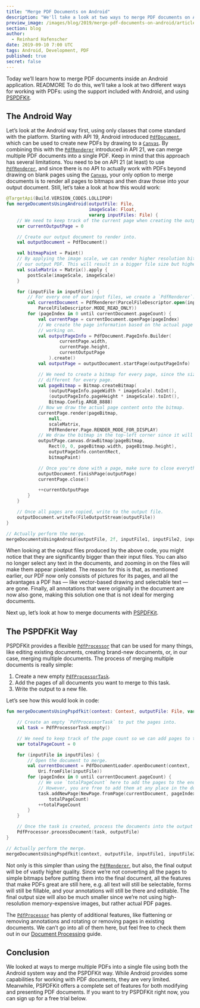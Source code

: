 ```yaml
---
title: "Merge PDF Documents on Android"
description: "We'll take a look at two ways to merge PDF documents on Android."
preview_image: /images/blog/2019/merge-pdf-documents-on-android/article-header.png
section: blog
author:
  - Reinhard Hafenscher
date: 2019-09-10 7:00 UTC
tags: Android, Development, PDF
published: true
secret: false
---
```


Today we’ll learn how to merge PDF documents inside an Android application. READMORE To do this, we’ll take a look at two different ways for working with PDFs: using the support included with Android, and using [PSPDFKit][].

## The Android Way

Let’s look at the Android way first, using only classes that come standard with the platform. Starting with API 19, Android introduced [`PdfDocument`][apdfdocument], which can be used to create new PDFs by drawing to a [`Canvas`][]. By combining this with the [`PdfRenderer`][] introduced in API 21, we can merge multiple PDF documents into a single PDF. Keep in mind that this approach has several limitations. You need to be on API 21 (at least) to use [`PdfRenderer`][], and since there is no API to actually work with PDFs beyond drawing on blank pages using the [`Canvas`][], your only option to merge documents is to render all pages to bitmaps and then draw those into your output document. Still, let’s take a look at how this would work:

```kotlin
@TargetApi(Build.VERSION_CODES.LOLLIPOP)
fun mergeDocumentsUsingAndroid(outputFile: File,
                               imageScale: Float,
                               vararg inputFiles: File) {
    // We need to keep track of the current page when creating the output PDF.
    var currentOutputPage = 0

    // Create our output document to render into.
    val outputDocument = PdfDocument()

    val bitmapPaint = Paint()
    // By applying the image scale, we can render higher resolution bitmaps into
    // our output PDF. This will result in a bigger file size but higher quality.
    val scaleMatrix = Matrix().apply {
        postScale(imageScale, imageScale)
    }

    for (inputFile in inputFiles) {
        // For every one of our input files, we create a `PdfRenderer`.
        val currentDocument = PdfRenderer(ParcelFileDescriptor.open(inputFile,
            ParcelFileDescriptor.MODE_READ_ONLY))
        for (pageIndex in 0 until currentDocument.pageCount) {
            val currentPage = currentDocument.openPage(pageIndex)
            // We create the page information based on the actual page we are currently
            // working on.
            val outputPageInfo = PdfDocument.PageInfo.Builder(
                    currentPage.width,
                    currentPage.height,
                    currentOutputPage
                ).create()
            val outputPage = outputDocument.startPage(outputPageInfo)

            // We need to create a bitmap for every page, since the size could be
            // different for every page.
            val pageBitmap = Bitmap.createBitmap(
                (outputPageInfo.pageWidth * imageScale).toInt(),
                (outputPageInfo.pageHeight * imageScale).toInt(),
                Bitmap.Config.ARGB_8888)
            // Now we draw the actual page content onto the bitmap.
            currentPage.render(pageBitmap,
                null,
                scaleMatrix,
                PdfRenderer.Page.RENDER_MODE_FOR_DISPLAY)
            // We draw the bitmap in the top-left corner since it will fill the entire page.
            outputPage.canvas.drawBitmap(pageBitmap,
                Rect(0, 0, pageBitmap.width, pageBitmap.height),
                outputPageInfo.contentRect,
                bitmapPaint)

            // Once you're done with a page, make sure to close everything properly.
            outputDocument.finishPage(outputPage)
            currentPage.close()

            ++currentOutputPage
        }
    }

    // Once all pages are copied, write to the output file.
    outputDocument.writeTo(FileOutputStream(outputFile))
}

// Actually perform the merge.
mergeDocumentsUsingAndroid(outputFile, 2f, inputFile1, inputFile2, inputFile3)
```

When looking at the output files produced by the above code, you might notice that they are significantly bigger than their input files. You can also no longer select any text in the documents, and zooming in on the files will make them appear pixelated. The reason for this is that, as mentioned earlier, our PDF now only consists of pictures for its pages, and all the advantages a PDF has — like vector-based drawing and selectable text — are gone. Finally, all annotations that were originally in the document are now also gone, making this solution one that is not ideal for merging documents.

Next up, let’s look at how to merge documents with [PSPDFKit][].

## The PSPDFKit Way

PSPDFKit provides a flexible [`PdfProcessor`][] that can be used for many things, like editing existing documents, creating brand-new documents, or, in our case, merging multiple documents. The process of merging multiple documents is really simple:

1. Create a new empty [`PdfProcessorTask`][].
2. Add the pages of all documents you want to merge to this task.
3. Write the output to a new file.

Let’s see how this would look in code:

```kotlin
fun mergeDocumentsUsingPspdfkit(context: Context, outputFile: File, vararg inputFiles: File) {

    // Create an empty `PdfProcessorTask` to put the pages into.
    val task = PdfProcessorTask.empty()

    // We need to keep track of the page count so we can add pages to the end.
    var totalPageCount = 0

    for (inputFile in inputFiles) {
        // Open the document to merge.
        val currentDocument = PdfDocumentLoader.openDocument(context,
            Uri.fromFile(inputFile))
        for (pageIndex in 0 until currentDocument.pageCount) {
            // We use `totalPageCount` here to add the pages to the end.
            // However, you are free to add them at any place in the document you'd like.
            task.addNewPage(NewPage.fromPage(currentDocument, pageIndex).build(),
                totalPageCount)
            ++totalPageCount
        }
    }

    // Once the task is created, process the documents into the output file.
    PdfProcessor.processDocument(task, outputFile)
}

// Actually perform the merge.
mergeDocumentsUsingPspdfkit(context, outputFile, inputFile1, inputFile2, inputFile3)
```

Not only is this simpler than using the [`PdfRenderer`][], but also, the final output will be of vastly higher quality. Since we’re not converting all the pages to simple bitmaps before putting them into the final document, all the features that make PDFs great are still here, e.g. all text will still be selectable, forms will still be fillable, and your annotations will still be there and editable. The final output size will also be much smaller since we’re not using high-resolution memory-expensive images, but rather actual PDF pages.

The [`PdfProcessor`][] has plenty of additional features, like flattening or removing annotations and rotating or removing pages in existing documents. We can’t go into all of them here, but feel free to check them out in our [Document Processing][] guide.

## Conclusion

We looked at ways to merge multiple PDFs into a single file using both the Android system way and the PSPDFKit way. While Android provides some capabilities for working with PDF documents, they are very limited. Meanwhile, PSPDFKit offers a complete set of features for both modifying and presenting PDF documents. If you want to try PSPDFKit right now, you can sign up for a free trial below.

[pspdfkit]: https://pspdfkit.com/pdf-sdk/android/
[apdfdocument]: https://developer.android.com/reference/android/graphics/pdf/PdfDocument
[`canvas`]: https://developer.android.com/reference/android/graphics/Canvas.html
[`pdfrenderer`]: https://developer.android.com/reference/android/graphics/pdf/PdfRenderer
[`pdfmergerutility`]: https://pdfbox.apache.org/docs/2.0.13/javadocs/org/apache/pdfbox/multipdf/PDFMergerUtility.html
[document processing]: https://pspdfkit.com/guides/android/current/features/document-processing/
[`pdfprocessor`]: https://pspdfkit.com/api/android/reference/com/pspdfkit/document/processor/PdfProcessor.html
[`pdfprocessortask`]: https://pspdfkit.com/api/android/reference/com/pspdfkit/document/processor/PdfProcessorTask.html
